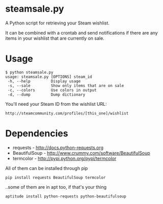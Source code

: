 steamsale.py
============

A Python script for retrieving your Steam wishlist.

It can be combined with a crontab and send notifications if there are any items
in your wishlist that are currently on sale.

Usage
=====
    $ python steamsale.py
    usage: steamsale.py [OPTIONS] steam_id
     -h, --help         Display usage
     -s, --sale         Show only items that are on sale
     -c, --colors       Use colors in output
     -d, --dump         Dump dictionary

You'll need your Steam ID from the wishlist URL:

    http://steamcommunity.com/profiles/[this_one]/wishlist

Dependencies
============

* requests - http://docs.python-requests.org
* BeautifulSoup - http://www.crummy.com/software/BeautifulSoup
* termcolor - http://pypi.python.org/pypi/termcolor

All of them can be installed through pip

    pip install requests BeautifulSoup termcolor

..some of them are in apt too, if that's your thing

    aptitude install python-requests python-beautifulsoup
